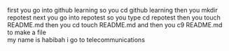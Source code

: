 first you go into github learning so you cd github learning
then you mkdir repotest
next you go into repotest so you type cd repotest
then you touch README.md
then you cd touch README.md
and then you c9 README.md to make a file   
my name is habibah
i go to telecommunications 
